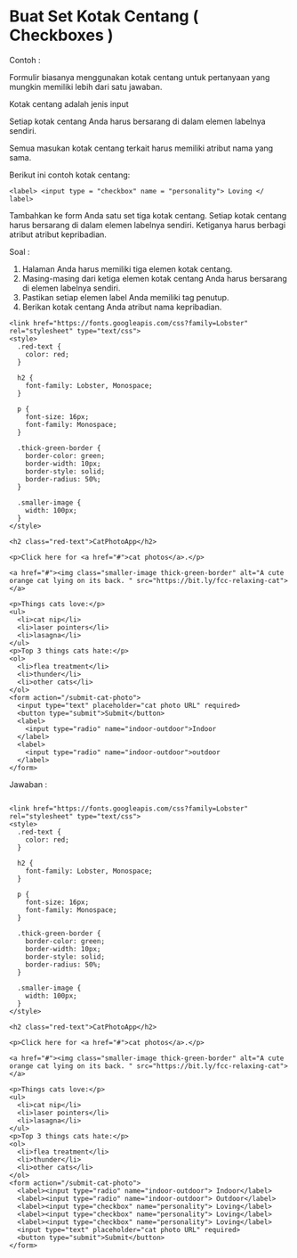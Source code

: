 # Buat Set Kotak Centang \( Checkboxes \)

Contoh :

Formulir biasanya menggunakan kotak centang untuk pertanyaan yang mungkin memiliki lebih dari satu jawaban.

Kotak centang adalah jenis input

Setiap kotak centang Anda harus bersarang di dalam elemen labelnya sendiri.

Semua masukan kotak centang terkait harus memiliki atribut nama yang sama.

Berikut ini contoh kotak centang:

```
<label> <input type = "checkbox" name = "personality"> Loving </ label>
```

Tambahkan ke form Anda satu set tiga kotak centang. Setiap kotak centang harus bersarang di dalam elemen labelnya sendiri. Ketiganya harus berbagi atribut atribut kepribadian.

Soal :

1. Halaman Anda harus memiliki tiga elemen kotak centang. 
2. Masing-masing dari ketiga elemen kotak centang Anda harus bersarang di elemen labelnya sendiri. 
3. Pastikan setiap elemen label Anda memiliki tag penutup. 
4. Berikan kotak centang Anda atribut nama kepribadian.

```
<link href="https://fonts.googleapis.com/css?family=Lobster" rel="stylesheet" type="text/css">
<style>
  .red-text {
    color: red;
  }

  h2 {
    font-family: Lobster, Monospace;
  }

  p {
    font-size: 16px;
    font-family: Monospace;
  }

  .thick-green-border {
    border-color: green;
    border-width: 10px;
    border-style: solid;
    border-radius: 50%;
  }

  .smaller-image {
    width: 100px;
  }
</style>

<h2 class="red-text">CatPhotoApp</h2>

<p>Click here for <a href="#">cat photos</a>.</p>

<a href="#"><img class="smaller-image thick-green-border" alt="A cute orange cat lying on its back. " src="https://bit.ly/fcc-relaxing-cat"></a>

<p>Things cats love:</p>
<ul>
  <li>cat nip</li>
  <li>laser pointers</li>
  <li>lasagna</li>
</ul>
<p>Top 3 things cats hate:</p>
<ol>
  <li>flea treatment</li>
  <li>thunder</li>
  <li>other cats</li>
</ol>
<form action="/submit-cat-photo">
  <input type="text" placeholder="cat photo URL" required>
  <button type="submit">Submit</button>
  <label>
    <input type="radio" name="indoor-outdoor">Indoor
  </label>
  <label>
    <input type="radio" name="indoor-outdoor">outdoor
  </label>
</form>
```

Jawaban :

```

<link href="https://fonts.googleapis.com/css?family=Lobster" rel="stylesheet" type="text/css">
<style>
  .red-text {
    color: red;
  }

  h2 {
    font-family: Lobster, Monospace;
  }

  p {
    font-size: 16px;
    font-family: Monospace;
  }

  .thick-green-border {
    border-color: green;
    border-width: 10px;
    border-style: solid;
    border-radius: 50%;
  }

  .smaller-image {
    width: 100px;
  }
</style>

<h2 class="red-text">CatPhotoApp</h2>

<p>Click here for <a href="#">cat photos</a>.</p>

<a href="#"><img class="smaller-image thick-green-border" alt="A cute orange cat lying on its back. " src="https://bit.ly/fcc-relaxing-cat"></a>

<p>Things cats love:</p>
<ul>
  <li>cat nip</li>
  <li>laser pointers</li>
  <li>lasagna</li>
</ul>
<p>Top 3 things cats hate:</p>
<ol>
  <li>flea treatment</li>
  <li>thunder</li>
  <li>other cats</li>
</ol>
<form action="/submit-cat-photo">
  <label><input type="radio" name="indoor-outdoor"> Indoor</label>
  <label><input type="radio" name="indoor-outdoor"> Outdoor</label>
  <label><input type="checkbox" name="personality"> Loving</label>
  <label><input type="checkbox" name="personality"> Loving</label>
  <label><input type="checkbox" name="personality"> Loving</label>
  <input type="text" placeholder="cat photo URL" required>
  <button type="submit">Submit</button>
</form>

```



